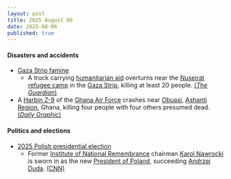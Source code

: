 ```yaml
---
layout: post
title: 2025 August 06
date: 2025-08-06
published: true
---
```



#### Disasters and accidents

* [Gaza Strip famine](https://en.wikipedia.org/wiki/Gaza_Strip_famine "Gaza Strip famine")
  * A truck carrying [humanitarian aid](https://en.wikipedia.org/wiki/Humanitarian_aid "Humanitarian aid") overturns near the [Nuseirat refugee camp](https://en.wikipedia.org/wiki/Nuseirat_refugee_camp "Nuseirat refugee camp") in the [Gaza Strip](https://en.wikipedia.org/wiki/Gaza_Strip "Gaza Strip"), killing at least 20 people. [(*The Guardian*)](https://www.theguardian.com/world/live/2025/aug/06/middle-east-crisis-live-aid-truck-gaza-israel-netanyahu-latest-news-updates)
* A [Harbin Z-9](https://en.wikipedia.org/wiki/Harbin_Z-9 "Harbin Z-9") of the [Ghana Air Force](https://en.wikipedia.org/wiki/Ghana_Air_Force "Ghana Air Force") crashes near [Obuasi](https://en.wikipedia.org/wiki/Obuasi "Obuasi"), [Ashanti Region](https://en.wikipedia.org/wiki/Ashanti_Region "Ashanti Region"), Ghana, killing four people with four others presumed dead. [(*Daily Graphic*)](https://www.graphic.com.gh/news/general-news/ghana-air-force-helicopter-crashes-near-obuasi-all-8-passengers-on-board-feared-dead.html)

#### Politics and elections

* [2025 Polish presidential election](https://en.wikipedia.org/wiki/2025_Polish_presidential_election "2025 Polish presidential election")
  * Former [Institute of National Remembrance](https://en.wikipedia.org/wiki/Institute_of_National_Remembrance "Institute of National Remembrance") chairman [Karol Nawrocki](https://en.wikipedia.org/wiki/Karol_Nawrocki "Karol Nawrocki") is sworn in as the new [President of Poland](https://en.wikipedia.org/wiki/President_of_Poland "President of Poland"), succeeding [Andrzej Duda](https://en.wikipedia.org/wiki/Andrzej_Duda "Andrzej Duda"). [(CNN)](https://edition.cnn.com/2025/08/06/europe/poland-president-nawrocki-sworn-in-intl)
